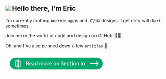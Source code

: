 
<!-- <p align="center"><img src="https://github-readme-streak-stats.herokuapp.com/?user=Ericgacoki&theme=black-ice&hide_border=true&stroke=0000&background=0D1117&ring=e05397&fire=e05397&currStreakLabel=e05397&bg_color=30,e96443,904e95&title_color=fff&text_color=fff" alt="Eric contributions" /></p>

<p align="center"><img src="https://github-readme-stats.vercel.app/api?username=ericgacoki&count_private=true&show_icons=true&theme=vision-friendly-dark& layout=compact&hide_border=true"/> </p> -->

 <h2 align="left"><img src="https://media.giphy.com/media/hvRJCLFzcasrR4ia7z/giphy.gif" width="25px"> Hello there, I'm Eric</h2>

I'm currently crafting `Android` apps and `UI/UX` designs. I get dirty with `Dart` sometimes. 

Join me in the world of code and design on GitHub! 🚀🎨

<!--
<p align="left">
  <a href="https://twitter.com/eric_gacoki"><img src="https://img.icons8.com/color/50/000000/twitter-squared.png" alt="twitter"/></a>
  <a href="https://www.linkedin.com/in/eric-gacoki"><img src="https://img.icons8.com/color/50/000000/linkedin.png" alt="linkedin"/></a>
  <a href="https://developers.google.com/profile/u/eric-g"><img src="https://img.icons8.com/color/50/google-logo.png" alt="google dev profile"/></a>
</p>
-->


Oh, and I've also penned down a few `articles` 📝

<!--
<table>
    <tr>
        <td>
            <a href="https://www.section.io/engineering-education/safe-args-in-android/">
                <img src="media/safe-args.png" alt="Safe Args" width="320px" />
            </a>
        </td>
        <td>
            <a href="https://www.section.io/engineering-education/firebase-email-and-password-authentication-in-android-using-kotlin/">
                <img src="media/auth.png" alt="Firebase Auth" width="320px" />
            </a>
        </td>
        <td>
            <a href="https://www.section.io/engineering-education/getting-started-with-constraint-layout-in-android/">
                <img src="media/const.png" alt="Constraint Layout" width="320px" />
            </a>
        </td>
    </tr>
</table>
-->

<p align="left">

  <a href="https://www.section.io/engineering-education/authors/eric-gacoki/">
      <img src="media/more.png" alt="Read More" width="320px" />
  </a>
</p>

<!-- <p align="start"> <img width="420px" src="https://github.com/Ericgacoki/Ericgacoki/blob/output/github-contribution-grid-snake.svg" alt="snake"></center></p> -->
